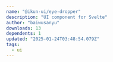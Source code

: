 ```yaml
---
name: "@ikun-ui/eye-dropper"
description: "UI component for Svelte"
author: "baiwusanyu"
downloads: 13
dependents: 1
updated: "2025-01-24T03:48:54.079Z"
tags: 
  - ui
---
```

